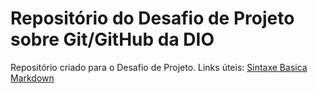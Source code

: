# Repositório do Desafio de Projeto sobre Git/GitHub da DIO
Repositório criado para o Desafio de Projeto.
Links úteis:
[Sintaxe Basica Markdown](https://www.markdownguide.org/)
